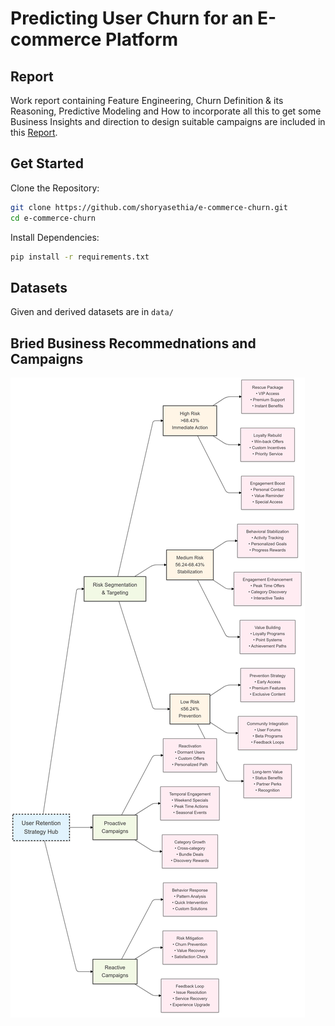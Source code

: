 # Predicting User Churn for an E-commerce Platform

## Report
Work report containing Feature Engineering, Churn Definition & its Reasoning, Predictive Modeling and How to incorporate all this to get some Business Insights and direction to design suitable campaigns are included in this [Report](https://github.com/shoryasethia/e-commerce-churn/blob/main/Report.pdf).

## Get Started
Clone the Repository:
```bash
git clone https://github.com/shoryasethia/e-commerce-churn.git
cd e-commerce-churn
```
Install Dependencies:
```bash
pip install -r requirements.txt
```
## Datasets
Given and derived datasets are in `data/`

## Bried Business Recommednations and Campaigns
![business-recommendations-mermaid](https://github.com/shoryasethia/e-commerce-churn/blob/main/business-recommendations.png)


